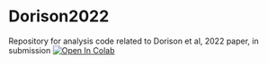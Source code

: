# Dorison2022
Repository for analysis code related to Dorison et al, 2022 paper, in submission
[![Open In Colab](https://colab.research.google.com/assets/colab-badge.svg)](https://colab.research.google.com/github/KidneyRegeneration/Dorison2022/blob/main/NPHS2_variants_paper.ipynb)
